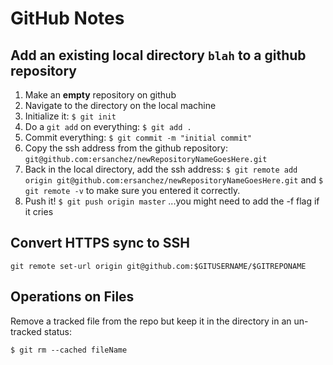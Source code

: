 # GitHub Notes

## Add an existing local directory `blah` to a github repository

1. Make an **empty** repository on github
2. Navigate to the directory on the local machine
3. Initialize it: `$ git init`
4. Do a `git add` on everything: `$ git add .`
5. Commit everything: `$ git commit -m "initial commit"`
6. Copy the ssh address from the github repository: `git@github.com:ersanchez/newRepositoryNameGoesHere.git`
7. Back in the local directory, add the ssh address: `$ git remote add origin git@github.com:ersanchez/newRepositoryNameGoesHere.git` and `$ git remote -v` to make sure you entered it correctly.
8. Push it! `$ git push origin master` ...you might need to add the -f flag if it cries

## Convert HTTPS sync to SSH

	git remote set-url origin git@github.com:$GITUSERNAME/$GITREPONAME

## Operations on Files

Remove a tracked file from the repo but keep it in the directory in an un-tracked status:

	$ git rm --cached fileName
